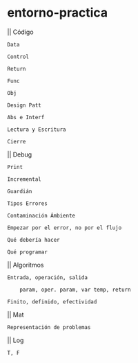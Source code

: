 # entorno-practica

|| Código
	
	Data 

	Control 

	Return

	Func

	Obj

	Design Patt

	Abs e Interf

	Lectura y Escritura

	Cierre



|| Debug

	Print

	Incremental

	Guardián

	Tipos Errores

	Contaminación Ámbiente

	Empezar por el error, no por el flujo

	Qué debería hacer

	Qué programar



|| Algoritmos

	Entrada, operación, salida

		param, oper. param, var temp, return

	Finito, definido, efectividad



|| Mat
	
	Representación de problemas


|| Log

	T, F




